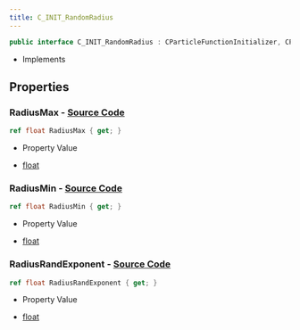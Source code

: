 ```yaml
---
title: C_INIT_RandomRadius
---
```


```csharp
public interface C_INIT_RandomRadius : CParticleFunctionInitializer, CParticleFunction, ISchemaClass<CParticleFunction>, ISchemaClass<CParticleFunctionInitializer>, ISchemaClass<C_INIT_RandomRadius>, ISchemaField, ISchemaClass, INativeHandle
```

- Implements

## Properties

### **RadiusMax** - [Source Code](https://github.com/swiftly-solution/swiftlys2/blob/main/managed/src/SwiftlyS2.Generated/Schemas/Interfaces/C_INIT_RandomRadius.cs#L18)

```csharp
ref float RadiusMax { get; }
```

- Property Value

- [float](https://learn.microsoft.com/dotnet/api/system.single)

### **RadiusMin** - [Source Code](https://github.com/swiftly-solution/swiftlys2/blob/main/managed/src/SwiftlyS2.Generated/Schemas/Interfaces/C_INIT_RandomRadius.cs#L16)

```csharp
ref float RadiusMin { get; }
```

- Property Value

- [float](https://learn.microsoft.com/dotnet/api/system.single)

### **RadiusRandExponent** - [Source Code](https://github.com/swiftly-solution/swiftlys2/blob/main/managed/src/SwiftlyS2.Generated/Schemas/Interfaces/C_INIT_RandomRadius.cs#L20)

```csharp
ref float RadiusRandExponent { get; }
```

- Property Value

- [float](https://learn.microsoft.com/dotnet/api/system.single)

